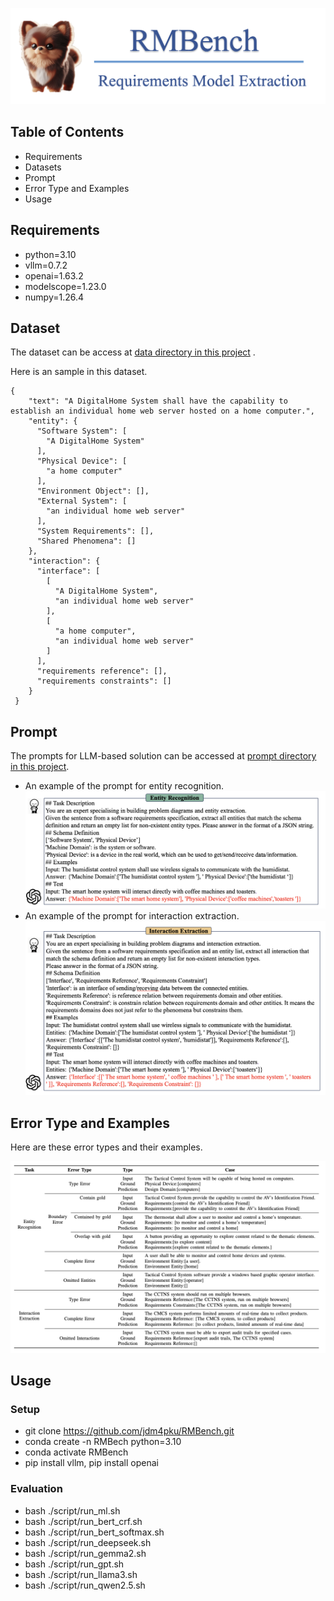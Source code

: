 ![# RMBench](assets/logo.png)

## Table of Contents

- Requirements
- Datasets
- Prompt
- Error Type and Examples
- Usage

## Requirements
* python=3.10
* vllm=0.7.2
* openai=1.63.2
* modelscope=1.23.0
* numpy=1.26.4

## Dataset

The dataset can be access at [data directory in this project](https://github.com/jdm4pku/RMBench/tree/main/data/total) .

Here is an sample in this dataset. 

```
{
    "text": "A DigitalHome System shall have the capability to establish an individual home web server hosted on a home computer.",
    "entity": {
      "Software System": [
        "A DigitalHome System"
      ],
      "Physical Device": [
        "a home computer"
      ],
      "Environment Object": [],
      "External System": [
        "an individual home web server"
      ],
      "System Requirements": [],
      "Shared Phenomena": []
    },
    "interaction": {
      "interface": [
        [
          "A DigitalHome System",
          "an individual home web server"
        ],
        [
          "a home computer",
          "an individual home web server"
        ]
      ],
      "requirements reference": [],
      "requirements constraints": []
    }
 }
```

## Prompt
The prompts for LLM-based solution can be accessed at [prompt directory in this project](https://github.com/jdm4pku/RMBench/tree/main/prompt). 
* An example of the prompt for entity recognition.
![# Prompt-E](assets/entity-prompt.png)
* An example of the prompt for interaction extraction.
![# Prompt-E](assets/interaction-prompt.png)

## Error Type and Examples
Here are these error types and their examples.

![# Prompt-E](assets/error-type.png)

## Usage

### Setup

* git clone https://github.com/jdm4pku/RMBench.git
* conda create -n RMBech python=3.10
* conda activate RMBench
* pip install vllm, pip install openai

### Evaluation
* bash ./script/run_ml.sh
* bash ./script/run_bert_crf.sh
* bash ./script/run_bert_softmax.sh
* bash ./script/run_deepseek.sh
* bash ./script/run_gemma2.sh
* bash ./script/run_gpt.sh
* bash ./script/run_llama3.sh
* bash ./script/run_qwen2.5.sh

